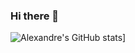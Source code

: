 ### Hi there 👋 
![Alexandre's GitHub stats](https://github-readme-stats.vercel.app/api?username=alexcumplido&hide=commits,prs)]


